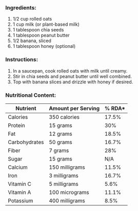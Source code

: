 ### Ingredients:

1. 1/2 cup rolled oats
2. 1 cup milk (or plant-based milk)
3. 1 tablespoon chia seeds
4. 1 tablespoon peanut butter
5. 1/2 banana, sliced
6. 1 tablespoon honey (optional)

### Instructions:

1. In a saucepan, cook rolled oats with milk until creamy.
2. Stir in chia seeds and peanut butter until well combined.
3. Top with banana slices and drizzle with honey if desired.

### Nutritional Content:

| Nutrient      | Amount per Serving | % RDA* |
| ------------- | ------------------ | ------ |
| Calories      | 350 calories       | 17.5%  |
| Protein       | 15 grams           | 30%    |
| Fat           | 12 grams           | 18.5%  |
| Carbohydrates | 50 grams           | 16.7%  |
| Fiber         | 7 grams            | 28%    |
| Sugar         | 15 grams           | N/A    |
| Calcium       | 150 milligrams     | 11.5%  |
| Iron          | 3 milligrams       | 16.7%  |
| Vitamin C     | 5 milligrams       | 5.6%   |
| Vitamin A     | 100 micrograms     | 11.1%  |
| Potassium     | 400 milligrams     | 8.5%   |